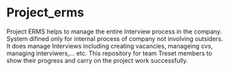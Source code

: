 # Project_erms
Project ERMS helps to manage the entire Interview process in the company.
System difined only for internal process of company not involving outsiders.
It does manage Interviews including creating vacancies, manageing cvs, managing
interviwers,... etc. 
  This repository for team Treset members to show their progress and carry on the
project work successfully.
